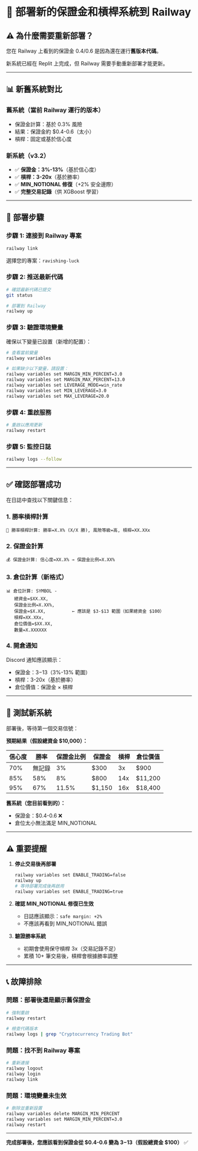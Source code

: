 # 🚀 部署新的保證金和槓桿系統到 Railway

## ⚠️ 為什麼需要重新部署？

您在 Railway 上看到的保證金 0.4/0.6 是因為還在運行**舊版本代碼**。

新系統已經在 Replit 上完成，但 Railway 需要手動重新部署才能更新。

---

## 📊 新舊系統對比

### 舊系統（當前 Railway 運行的版本）
- 保證金計算：基於 0.3% 風險
- 結果：保證金約 $0.4-0.6（太小）
- 槓桿：固定或基於信心度

### 新系統（v3.2）
- ✅ **保證金：3%-13%**（基於信心度）
- ✅ **槓桿：3-20x**（基於勝率）
- ✅ **MIN_NOTIONAL 修復**（+2% 安全邊際）
- ✅ **完整交易記錄**（供 XGBoost 學習）

---

## 🔧 部署步驟

### 步驟 1: 連接到 Railway 專案

```bash
railway link
```

選擇您的專案：`ravishing-luck`

### 步驟 2: 推送最新代碼

```bash
# 確認最新代碼已提交
git status

# 部署到 Railway
railway up
```

### 步驟 3: 驗證環境變量

確保以下變量已設置（新增的配置）：

```bash
# 查看當前變量
railway variables

# 如果缺少以下變量，請設置：
railway variables set MARGIN_MIN_PERCENT=3.0
railway variables set MARGIN_MAX_PERCENT=13.0
railway variables set LEVERAGE_MODE=win_rate
railway variables set MIN_LEVERAGE=3.0
railway variables set MAX_LEVERAGE=20.0
```

### 步驟 4: 重啟服務

```bash
# 重啟以應用更新
railway restart
```

### 步驟 5: 監控日誌

```bash
railway logs --follow
```

---

## ✅ 確認部署成功

在日誌中查找以下關鍵信息：

### 1. 勝率槓桿計算
```
🎯 勝率槓桿計算: 勝率=X.X% (X/X 勝), 風險等級=高, 槓桿=XX.XXx
```

### 2. 保證金計算
```
💰 保證金計算: 信心度=XX.X% → 保證金比例=X.XX%
```

### 3. 倉位計算（新格式）
```
📊 倉位計算: SYMBOL - 
   總資金=$XX.XX, 
   保證金比例=X.XX%, 
   保證金=$X.XX,          ← 應該是 $3-$13 範圍（如果總資金 $100）
   槓桿=XX.XXx, 
   倉位價值=$XX.XX, 
   數量=X.XXXXXX
```

### 4. 開倉通知
Discord 通知應該顯示：
- 保證金：$3-$13（3%-13% 範圍）
- 槓桿：3-20x（基於勝率）
- 倉位價值：保證金 × 槓桿

---

## 🧪 測試新系統

部署後，等待第一個交易信號：

**預期結果（假設總資金 $10,000）：**

| 信心度 | 勝率 | 保證金比例 | 保證金 | 槓桿 | 倉位價值 |
|--------|------|------------|--------|------|----------|
| 70% | 無記錄 | 3% | $300 | 3x | $900 |
| 85% | 58% | 8% | $800 | 14x | $11,200 |
| 95% | 67% | 11.5% | $1,150 | 16x | $18,400 |

**舊系統（您目前看到的）：**
- 保證金：$0.4-0.6 ❌
- 倉位太小無法滿足 MIN_NOTIONAL

---

## ⚠️ 重要提醒

1. **停止交易後再部署**
   ```bash
   railway variables set ENABLE_TRADING=false
   railway up
   # 等待部署完成後再啟用
   railway variables set ENABLE_TRADING=true
   ```

2. **確認 MIN_NOTIONAL 修復已生效**
   - 日誌應該顯示：`safe margin: +2%`
   - 不應該再看到 MIN_NOTIONAL 錯誤

3. **驗證勝率系統**
   - 初期會使用保守槓桿 3x（交易記錄不足）
   - 累積 10+ 筆交易後，槓桿會根據勝率調整

---

## 📞 故障排除

### 問題：部署後還是顯示舊保證金
```bash
# 強制重啟
railway restart

# 檢查代碼版本
railway logs | grep "Cryptocurrency Trading Bot"
```

### 問題：找不到 Railway 專案
```bash
# 重新連接
railway logout
railway login
railway link
```

### 問題：環境變量未生效
```bash
# 刪除並重新設置
railway variables delete MARGIN_MIN_PERCENT
railway variables set MARGIN_MIN_PERCENT=3.0
railway restart
```

---

**完成部署後，您應該看到保證金從 $0.4-0.6 變為 $3-$13（假設總資金 $100）** ✅
